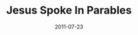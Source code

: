 ---
layout: message
category: message
series: "Jesus: The Greatest Show on Earth"
title: "Jesus Spoke In Parables"
date: 2011-07-23
audio-description: "Chuck Mingo talks about how Jesus spoke truth in the form of parables."
audio: "http://www.crossroads.net/players/media/hq/thegreatestshow06.mp3"
audio-title: "Jesus Spoke In Parables"
audio-duration: "42&#58;08"
program-description: "Jesus Spoke In Parables (Program)"
program: "http://www.crossroads.net/players/media/hq/07_23-24_11Program.pdf"
program-title: "Jesus Spoke In Parables (Program)"
video-description: "Chuck Mingo talks about how Jesus spoke truth in the form of parables."
video-title: "Jesus Spoke In Parables"
video: "https://s3.amazonaws.com/crossroadsvideomessages/thegreatestshow06.mp4"
---